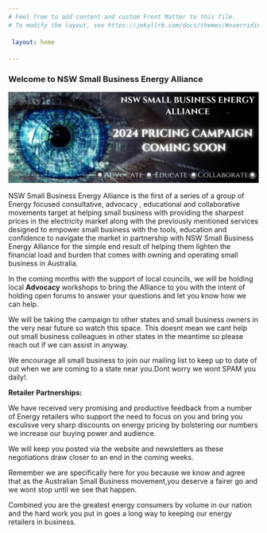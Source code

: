 ```yaml
---
# Feel free to add content and custom Front Matter to this file.
# To modify the layout, see https://jekyllrb.com/docs/themes/#overriding-theme-defaults

 layout: home

---
```

### Welcome to NSW Small Business Energy Alliance

![NSW Small Business Energy Alliance. Uniting for Fair Energy Prices & Success. Advocate Educate Collaborate.](/assets/Banner.jpg)

NSW Small Business Energy Alliance is the first of a series of a group of Energy focused consultative, advocacy , educational and collaborative movements target at helping small business with providing the sharpest prices in the electricity market along with the previously mentioned services designed to empower small business with the tools, education and confidence to navigate the market in partnership with NSW Small Business Energy Alliance for the simple end result of helping them lighten the financial load and burden that comes with owning and operating small business in Australia.


In the coming months with the support of local councils,  we will be holding local <b>Advocacy</b> workshops to bring the Alliance to you with the intent of holding open forums to answer your questions and let you know how we can help.  


We will be taking the campaign to other states and small business owners in the very near future so watch this space. This doesnt mean we cant help out small business colleagues in other states in the meantime so please reach out if we can assist in anyway.  

We encourage all small business to join our mailing list to keep up to date of out when we are coming to a state near you.Dont worry we wont SPAM you daily!.  

<b>Retailer Partnerships:</b>  

We have received very promising and productive feedback from a number of Energy retailers who support the need to focus on you and bring you exculisve very sharp discounts on energy pricing by bolstering our numbers we increase our buying power and audience.  

We will keep you posted via the website and newsletters as these negotiations draw closer to an end in the coming weeks.  

Remember we are specifically here for you because we know and agree that as the Australian Small Business movement,you deserve a fairer go and we wont stop until we see that happen.


Combined you are the greatest energy consumers by volume in our nation and the hard work you put in goes a long way to keeping our energy retailers in business.

